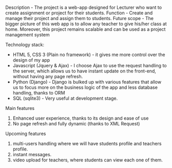 Description - The project is a web-app designed for Lecturer who want to create assignment or project for their students.
Function - Create and manage their project and assign them to students.
Future scope - The bigger picture of this web app is to allow any teacher to give his/her class at home. Moreover, this project remains scalable and can be used as a project management system

Technology stack:
  * HTML 5, CSS 3 (Plain no framework) - it gives me more control over the design of my app
  * Javascript (Jquery & Ajax) - I choose Ajax to use the request handling to the server, which allows us to have instant update on the front-end, without having any page refresh.
  * Python (Django) - Django is bulked up with various features that allow us to focus more on the business logic of the app and less database handling, thanks to ORM
  * SQL (sqlite3) - Very useful at development stage. 
  
Main features
  1. Enhanced user experience, thanks to its design and ease of use
  2. No page refresh and fully dynamic (thanks to XML Request)

Upcoming features 
  1. multi-users handling where we will have students profile and teachers profile. 
  2. instant messages. 
  3. video upload for teachers, where students can view each one of them.

